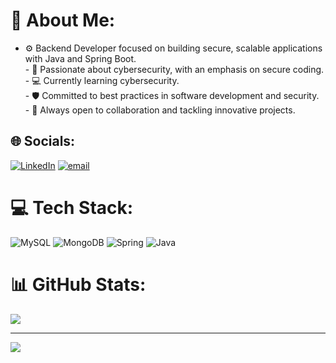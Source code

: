 # 💫 About Me:
- ⚙️ Backend Developer focused on building secure, scalable applications with Java and Spring Boot.  <br>- 🔐 Passionate about cybersecurity, with an emphasis on secure coding.  <br>- 💻 Currently learning cybersecurity.  <br>- 🛡️ Committed to best practices in software development and security.  <br>- 🤝 Always open to collaboration and tackling innovative projects. 


## 🌐 Socials:
[![LinkedIn](https://img.shields.io/badge/LinkedIn-%230077B5.svg?logo=linkedin&logoColor=white)](https://linkedin.com/in/https://linkedin.com/in/santiago-hernandez-beltran) [![email](https://img.shields.io/badge/Email-D14836?logo=gmail&logoColor=white)](mailto:santiago.hbeltran98@gmail.com) 

# 💻 Tech Stack:
![MySQL](https://img.shields.io/badge/mysql-4479A1.svg?style=for-the-badge&logo=mysql&logoColor=white) ![MongoDB](https://img.shields.io/badge/MongoDB-%234ea94b.svg?style=for-the-badge&logo=mongodb&logoColor=white) ![Spring](https://img.shields.io/badge/spring-%236DB33F.svg?style=for-the-badge&logo=spring&logoColor=white) ![Java](https://img.shields.io/badge/java-%23ED8B00.svg?style=for-the-badge&logo=openjdk&logoColor=white)
# 📊 GitHub Stats:
![](https://github-readme-stats.vercel.app/api?username=shernandez334&theme=dark&hide_border=false&include_all_commits=false&count_private=false)<br/>

---
[![](https://visitcount.itsvg.in/api?id=shernandez334&icon=0&color=0)](https://visitcount.itsvg.in)
